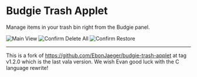 # Budgie Trash Applet
Manage items in your trash bin right from the Budgie panel.

![Main View](https://i.imgur.com/riBmriJ.png) ![Confirm Delete All](https://i.imgur.com/DW7ZlRj.png) ![Confirm Restore](https://i.imgur.com/QZkqu07.png)

---

This is a fork of https://github.com/EbonJaeger/budgie-trash-applet at tag v1.2.0 which is the last vala version.
We wish Evan good luck with the C language rewrite!
